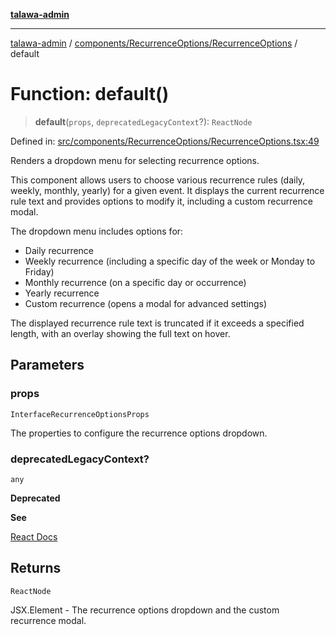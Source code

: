 [**talawa-admin**](../../../../README.md)

***

[talawa-admin](../../../../README.md) / [components/RecurrenceOptions/RecurrenceOptions](../README.md) / default

# Function: default()

> **default**(`props`, `deprecatedLegacyContext`?): `ReactNode`

Defined in: [src/components/RecurrenceOptions/RecurrenceOptions.tsx:49](https://github.com/bint-Eve/talawa-admin/blob/bb9ac170c0ec806cc5423650a66bbe110c3af5d9/src/components/RecurrenceOptions/RecurrenceOptions.tsx#L49)

Renders a dropdown menu for selecting recurrence options.

This component allows users to choose various recurrence rules (daily, weekly, monthly, yearly) for a given event.
It displays the current recurrence rule text and provides options to modify it, including a custom recurrence modal.

The dropdown menu includes options for:
- Daily recurrence
- Weekly recurrence (including a specific day of the week or Monday to Friday)
- Monthly recurrence (on a specific day or occurrence)
- Yearly recurrence
- Custom recurrence (opens a modal for advanced settings)

The displayed recurrence rule text is truncated if it exceeds a specified length, with an overlay showing the full text on hover.

## Parameters

### props

`InterfaceRecurrenceOptionsProps`

The properties to configure the recurrence options dropdown.

### deprecatedLegacyContext?

`any`

**Deprecated**

**See**

[React Docs](https://legacy.reactjs.org/docs/legacy-context.html#referencing-context-in-lifecycle-methods)

## Returns

`ReactNode`

JSX.Element - The recurrence options dropdown and the custom recurrence modal.
